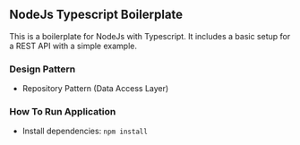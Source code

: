 ## NodeJs Typescript Boilerplate

This is a boilerplate for NodeJs with Typescript. It includes a basic setup for a REST API with a simple example.

### Design Pattern

- Repository Pattern (Data Access Layer)

### How To Run Application

- Install dependencies: `npm install`
